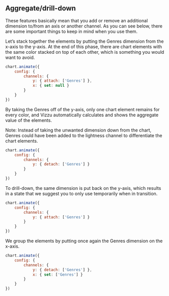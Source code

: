 ## Aggregate/drill-down

These features basically mean that you add or remove an additional dimension 
to/from an axis or another channel. As you can see below, there are some 
important things to keep in mind when you use them.

Let’s stack together the elements by putting the Genres dimension from the 
x-axis to the y-axis. At the end of this phase, there are chart elements with 
the same color stacked on top of each other, which is something you would want 
to avoid.

```javascript { "title": "Stack" }
chart.animate({
	config: {
		channels: {
			y: { attach: ['Genres'] },
			x: { set: null }
		}
	}
})
```

By taking the Genres off of the y-axis, only one chart element remains for every 
color, and Vizzu automatically calculates and shows the aggregate value of the 
elements. 

Note: Instead of taking the unwanted dimension down from the chart, Genres could 
have been added to the lightness channel to differentiate the chart elements.

```javascript { "title": "Aggregate elements" }
chart.animate({
	config: {
		channels: {
			y: { detach: ['Genres'] }
		}
	}
})
```

To drill-down, the same dimension is put back on the y-axis, which results in a 
state that we suggest you to only use temporarily when in transition.

```javascript { "title": "Drill-down" }
chart.animate({
	config: {
		channels: {
			y: { attach: ['Genres'] }
		}
	}
})
```

We group the elements by putting once again the Genres dimension on the x-axis.

```javascript { "title": "Group" }
chart.animate({
	config: {
		channels: {
			y: { detach: ['Genres'] },
			x: { set: ['Genres'] }
		}
	}
})
```